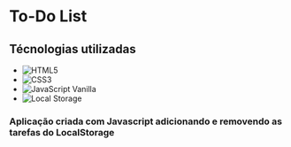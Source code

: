 # To-Do List	

## Técnologias utilizadas

- ![HTML5](https://img.icons8.com/color/50/000000/html-5.png)
- ![CSS3](https://img.icons8.com/color/48/000000/css3.png)
- ![JavaScript Vanilla](https://img.icons8.com/color/48/000000/javascript--v1.png")
- ![Local Storage](https://img.icons8.com/fluency/48/000000/database.png)

### Aplicação criada com Javascript adicionando e removendo as tarefas do LocalStorage





 





